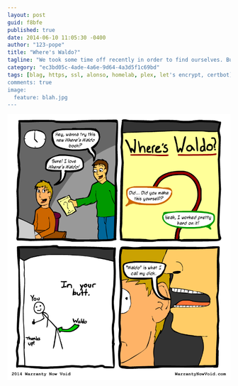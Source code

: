 ```yaml
---
layout: post
guid: f8bfe
published: true
date: 2014-06-10 11:05:30 -0400
author: "123-pope"
title: "Where's Waldo?"
tagline: "We took some time off recently in order to find ourselves. But instead of ourselves, what we ended up finding was a newfound love of Waldo, who, interestingly enough, also needed to be found. Today, we offer up one of our many, many solutions."
category: "ec3bd05c-4ade-4a6e-9d64-4a3d5f1c69bd"
tags: [blag, https, ssl, alonso, homelab, plex, let's encrypt, certbot]
comments: true
image:
  feature: blah.jpg
---
```


![](/assets/img/lol/Waldo.png "It's short for Ralph Waldo Emerson. His poetry really speaks to me. And my dick.")